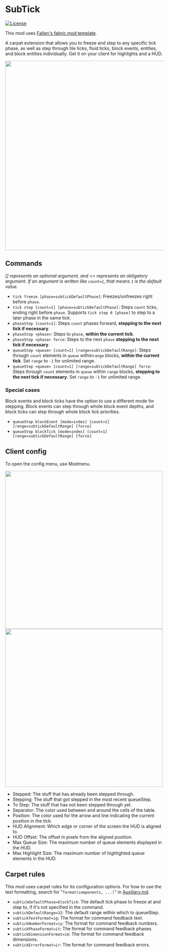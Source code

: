 # SubTick

[![License](https://img.shields.io/github/license/Fallen-Breath/fabric-mod-template.svg)](http://www.gnu.org/licenses/lgpl-3.0.html)

This mod uses [Fallen's fabric mod template](https://github.com/Fallen-Breath/fabric-mod-template).

A carpet extension that allows you to freeze and step to any specific tick phase, as well as step through tile ticks, fluid ticks, block events, entities, and block entities individually. Get it on your client for highlights and a HUD.

<img src=https://github.com/lntricate1/SubTick/assets/29168747/40edd5f1-948e-45a0-80a8-06ac7b4e6deb width="600">

## Commands

*[] represents an optional argument, and <> represents an obligatory argument. If an argument is written like `count=1`, that means `1` is the default value.*

- `tick freeze [phase=subtickDefaultPhase]`: Freezes/unfreezes right before `phase`.
- `tick step [count=1] [phase=subtickDefaultPhase]`: Steps `count` ticks, ending right before `phase`. Supports `tick step 0 [phase]` to step to a later phase in the same tick.
- `phaseStep [count=1]`: Steps `count` phases forward, **stepping to the next tick if necessary**.
- `phaseStep <phase>`: Steps to `phase`, **within the current tick**.
- `phaseStep <phase> force`: Steps to the next `phase` **stepping to the next tick if necessary**.
- `queueStep <queue> [count=1] [range=subtickDefaultRange]`: Steps through `count` elements in `queue` within`range` blocks, **within the current tick**. Set `range` to `-1` for unlimited range.
- `queueStep <queue> [count=1] [range=subtickDefaultRange] force`: Steps through `count` elements in `queue` within `range` blocks, **stepping to the next tick if necessary**. Set `range` to `-1` for unlimited range.

### Special cases

Block events and block ticks have the option to use a different mode for stepping. Block events can step through whole block event depths, and block ticks can step through whole block tick priorities.

- `queueStep blockEvent [mode=index] [count=1] [range=subtickDefaultRange] [force]`
- `queueStep blockTick [mode=index] [count=1] [range=subtickDefaultRange] [force]`

## Client config
To open the config menu, use Modmenu.

<img src=https://github.com/lntricate1/SubTick/assets/29168747/9da7e81e-b24e-4dd2-91ee-dc53a92552e4 width=500>
<img src=https://github.com/lntricate1/SubTick/assets/29168747/57d667cd-f2fa-4d19-a441-bfca97eaddf8 width=500>

- Stepped: The stuff that has already been stepped through.
- Stepping: The stuff that got stepped in the most recent queueStep.
- To Step: The stuff that has not been stepped through yet.
- Separator: The color used between and around the cells of the table.
- Position: The color used for the arrow and line indicating the current position in the tick.
- HUD Alignment: Which edge or corner of the screen the HUD is aligned to.
- HUD Offset: The offset in pixels from the aligned position.
- Max Queue Size: The maximum number of queue elements displayed in the HUD.
- Max Highlight Size: The maximum number of highlighted queue elements in the HUD.

## Carpet rules

This mod uses carpet rules for its configuration options. For how to use the text formatting, search for "`format(components, ...)`" in [Auxiliary.md](https://github.com/gnembon/fabric-carpet/blob/master/docs/scarpet/api/Auxiliary.md).

- `subtickDefaultPhase=blockTick`: The default tick phase to freeze at and step to, if it's not specified in the command.
- `subtickDefaultRange=32`: The default range within which to queueStep.
- `subtickTextFormat=ig`: The format for command feedback text.
- `subtickNumberFormat=iy`: The format for command feedback numbers.
- `subtickPhaseFormat=it`: The format for command feedback phases.
- `subtickDimensionFormat=im`: The format for command feedback dimensions.
- `subtickErrorFormat=ir`: The format for command feedback errors.
